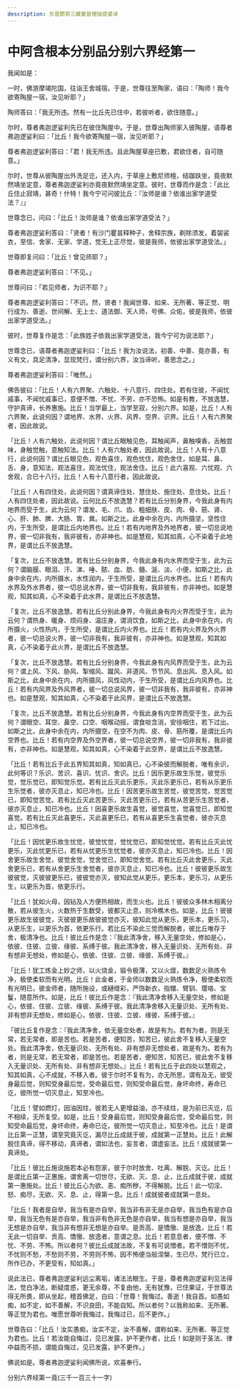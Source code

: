 ```yaml
---
description: 东晋罽宾三藏瞿昙僧伽提婆译
---
```


# 中阿含根本分别品分别六界经第一

我闻如是：

一时，佛游摩竭陀国，往诣王舍城宿。于是，世尊往至陶家，语曰：「陶师！我今欲寄陶屋一宿，汝见听耶？」

陶师答曰：「我无所违。然有一比丘先已住中，若彼听者，欲住随意。」

尔时，尊者弗迦逻娑利先已在彼住陶屋中。于是，世尊出陶师家入彼陶屋，语尊者弗迦逻娑利曰：「比丘！我今欲寄陶屋一宿，汝见听耶？」

尊者弗迦逻娑利答曰：「君！我无所违。且此陶屋草座已敷，君欲住者，自可随意。」

尔时，世尊从彼陶屋出外洗足讫，还入内，于草座上敷尼师檀，结跏趺坐，竟夜默然靖坐定意，尊者弗迦逻娑利亦竟夜默然靖坐定意。彼时，世尊而作是念：「此比丘住止寂靖，甚奇！什特！我今宁可问彼比丘：『汝师是谁？依谁出家学道受法？』」

世尊念已，问曰：「比丘！汝师是谁？依谁出家学道受法？」

尊者弗迦逻娑利答曰：「贤者！有沙门瞿昙释种子，舍释宗族，剃除须发，着袈裟衣，至信、舍家、无家、学道，觉无上正尽觉，彼是我师，依彼出家学道受法。」

世尊即复问曰：「比丘！曾见师耶？」

尊者弗迦逻娑利答曰：「不见。」

世尊问曰：「若见师者，为识不耶？」

尊者弗迦逻娑利答曰：「不识。然，贤者！我闻世尊、如来、无所著、等正觉、明行成为、善逝、世间解、无上士、道法御、天人师，号佛、众佑，彼是我师，依彼出家学道受法。」

彼时，世尊复作是念：「此族姓子依我出家学道受法，我今宁可为说法耶？」

世尊念已，语尊者弗迦逻娑利曰：「比丘！我为汝说法，初善、中善、竟亦善，有义有文，具足清净，显现梵行，谓分别六界，汝当谛听，善思念之。」

尊者弗迦逻娑利答曰：「唯然。」

佛告彼曰：「比丘！人有六界聚、六触处、十八意行、四住处。若有住彼，不闻忧戚事，不闻忧戚事已，意便不憎、不忧、不劳，亦不恐怖。如是有教，不放逸慧，守护真谛，长养惠施。比丘！当学最上，当学至寂，分别六界。如是，比丘！人有六界聚，此说何因？谓地界、水界、火界、风界、空界、识界。比丘！人有六界聚者，因此故说。

「比丘！人有六触处，此说何因？谓比丘眼触见色，耳触闻声，鼻触嗅香，舌触尝味，身触觉触，意触知法。比丘！人有六触处者，因此故说。比丘！人有十八意行，此说何因？谓比丘眼见色，观色喜住，观色忧住，观色舍住，如是耳、鼻、舌、身，意知法，观法喜住，观法忧住，观法舍住。比丘！此六喜观、六忧观、六舍观，合已十八行。比丘！人有十八意行者，因此故说。

「比丘！人有四住处，此说何因？谓真谛住处、慧住处、施住处、息住处。比丘！人有四住处者，因此故说。云何比丘不放逸慧？若有比丘分别身界，今我此身有内地界而受于生，此为云何？谓发、毛、爪、齿、粗细肤、皮、肉、骨、筋、肾、心、肝、肺、脾、大肠、胃、粪。如斯之比，此身中余在内，内所摄坚，坚性住内，于生所受，是谓比丘内地界也。比丘！若有内地界及外地界者，彼一切总说地界，彼一切非我有，我非彼有，亦非神也。如是慧观，知其如真，心不染着于此地界，是谓比丘不放逸慧。

「复次，比丘不放逸慧。若有比丘分别身界，今我此身有内水界而受于生，此为云何？谓脑膜、眼泪、汗、涕、唾、脓、血、肪、髓、涎、淡、小便，如斯之比，此身中余在内，内所摄水，水性润内，于生所受，是谓比丘内水界也。比丘！若有内水界及外水界者，彼一切总说水界，彼一切非我有，我非彼有，亦非神也。如是慧观，知其如真，心不染着于此水界，是谓比丘不放逸慧。

「复次，比丘不放逸慧。若有比丘分别此身界，今我此身有内火界而受于生，此为云何？谓热身、暖身、烦闷身、温庄身，谓消饮食，如斯之比，此身中余在内，内所摄火，火性热内，于生所受，是谓比丘内火界也。比丘！若有内火界及外火界者，彼一切总说火界，彼一切非我有，我非彼有，亦非神也。如是慧观，知其如真，心不染着于此火界，是谓比丘不放逸慧。

「复次，比丘不放逸慧。若有比丘分别身界，今我此身有内风界而受于生，此为云何？谓上风、下风、胁风、掣缩风、蹴风、非道风、节节风、息出风、息入风。如斯之比，此身中余在内，内所摄风，风性动内，于生所受，是谓比丘内风界也。比丘！若有内风界及外风界者，彼一切总说风界，彼一切非我有，我非彼有，亦非神也。如是慧观，知其如真，心不染着于此风界，是谓比丘不放逸慧。

「复次，比丘不放逸慧。若有比丘分别身界，今我此身有内空界而受于生，此为云何？谓眼空、耳空、鼻空、口空、咽喉动摇，谓食啖含消，安徐咽住，若下过出。如斯之比，此身中余在内，内所摄空，在空不为肉、皮、骨、筋所覆，是谓比丘内空界也。比丘！若有内空界及外空界者，彼一切总说空界，彼一切非我有，我非彼有，亦非神也。如是慧观，知其如真，心不染着于此空界，是谓比丘不放逸慧。

「比丘！若有比丘于此五界知其如真，知如真已，心不染彼而解脱者，唯有余识，此何等识？乐识、苦识、喜识、忧识、舍识。比丘！因乐更乐故生乐觉，彼觉乐觉，觉乐觉已，即知觉乐觉。若有比丘灭此乐更乐，灭此乐更乐已，若有从乐更乐生乐觉者，彼亦灭息止，知已冷也。比丘！因苦更乐故生苦觉，彼觉苦觉，觉苦觉已，即知觉苦觉。若有比丘灭此苦更乐，灭此苦更乐已，若有从苦更乐生苦觉者，彼亦灭息止，知已冷也。比丘！因喜更乐故生喜觉，彼觉喜觉，觉喜觉已，即知觉喜觉。若有比丘灭此喜更乐，灭此喜更乐已，若有从喜更乐生喜觉者，彼亦灭息止，知已冷也。

「比丘！因忧更乐故生忧觉，彼觉忧觉，觉忧觉已，即知觉忧觉。若有比丘灭此忧更乐，灭此忧更乐已，若有从忧更乐生忧觉者，彼亦灭息止，知已冷也。比丘！因舍更乐故生舍觉，彼觉舍觉，觉舍觉已，即知觉舍觉。若有比丘灭此舍更乐，灭此舍更乐已，若有从舍更乐生舍觉者，彼亦灭息止，知已冷也。比丘！彼彼更乐故生彼彼觉，灭彼彼更乐已，彼彼觉亦灭，彼知此觉从更乐，更乐本，更乐习，从更乐生，以更乐为首，依更乐行。

「比丘！犹如火母，因钻及人方便热相故，而生火也。比丘！彼彼众多林木相离分散，若从彼生火，火数热于生数受，彼都灭止息，则冷樵木也。如是，比丘！彼彼更乐故生彼彼觉，灭彼彼更乐故彼彼觉亦灭，彼知此觉从更乐，更乐本，更乐习，从更乐生，以更乐为首，依更乐行。若比丘不染此三觉而解脱者，彼比丘唯存于舍，极清净也。比丘！彼比丘作是念：『我此清净舍，移入无量空处，修如是心，依彼、住彼、立彼、缘彼、系缚于彼。我此清净舍，移入无量识处、无所有处、非有想非无想处，修如是心，依彼、住彼、立彼、缘彼、系缚于彼。』

「比丘！犹工炼金上妙之师，以火烧金，锻令极薄，又以火燷，数数足火熟炼令净，极使柔软而有光明。比丘！此金者，于金师以数数足火熟炼令净，极使柔软而有光明已，彼金师者，随所施设，或縺缯彩，严饰新衣，指镮、臂钏、璎珞、宝鬘，随意所作。如是，比丘！彼比丘作是念：『我此清净舍移入无量空处，修如是心，依彼、住彼、立彼、缘彼、系缚于彼。我此清净舍移入无量识处、无所有处、非有想非无想处，修如是心，依彼、住彼、立彼、缘彼、系缚于彼。』

「彼比丘复作是念：『我此清净舍，依无量空处者，故是有为。若有为者，则是无常，若无常者，即是苦也。若是苦者，便知苦，知苦已，彼此舍不复移入无量空处。我此清净舍，依无量识处、无所有处、非有想非无想处者，故是有为。若有为者，则是无常，若无常者，即是苦也。若是苦者，便知苦，知苦已，彼此舍不复移入无量识处、无所有处、非有想非无想处。』比丘！若有比丘于此四处以慧观之，知其如真，心不成就，不移入者。彼于尔时不复有为，亦无所思，谓有及无，彼受身最后觉，则知受身最后觉，受命最后觉，则知受命最后觉，身坏命终，寿命已讫，彼所觉一切灭息止，知至冷也。

「比丘！譬如燃灯，因油因炷，彼若无人更增益油，亦不续炷，是为前已灭讫，后不相续，无所复受。如是，比丘！受身最后觉，则知受身最后觉，受命最后觉，则知受命最后觉，身坏命终，寿命已讫，彼所觉一切灭息止，知至冷也。比丘！是谓比丘第一正慧，谓至究竟灭讫，漏尽比丘成就于彼，成就第一正慧处。比丘！此解脱住真谛，得不移动，真谛者，谓如法也，妄言者，谓虚妄法。比丘！成就彼第一真谛处。

「比丘！彼比丘施说施若本必有怨家，彼于尔时放舍、吐离、解脱、灭讫。比丘！是谓比丘第一正惠施，谓舍离一切世尽，无欲、灭、息、止，比丘成就于彼，成就第一惠施处。比丘！彼比丘心为欲、恚、痴所秽，不得解脱。比丘！此一切淫、怒、痴尽，无欲、灭、息、止，得第一息。比丘！成就彼者成就第一息处。

「比丘！我者是自举，我当有是亦自举，我当非有非无是亦自举，我当色有是亦自举，我当无色有是亦自举，我当非有色非无色是亦自举，我当有想是亦自举，我当无想是亦自举，我当非有想非无想是亦自举。是贡高、是憍慠、是放逸，比丘！若无此一切自举、贡高、憍慠、放逸者，意谓之息。比丘！若意息者，便不憎、不忧、不劳、不怖。所以者何？彼比丘成就法故，不复有可说憎者。若不憎则不忧，不忧则不愁，不愁则不劳，不劳则不怖，因不怖便当般涅槃，生已尽，梵行已立，所作已办，不更受有，知如真。」

说此法已，尊者弗迦逻娑利远尘离垢，诸法法眼生。于是，尊者弗迦逻娑利见法得法，觉白净法，断疑度惑，更无余尊，不复由他，无有犹豫，已住果证，于世尊法得无所畏，即从坐起，稽首佛足，白曰：「世尊！我悔过。善逝！我自首。如愚如痴，如不定，如不善解，不识良田，不能自知。所以者何？以我称如来、无所著、等正觉为君也。唯愿世尊听我悔过，我悔过已，后不更作。」

世尊告曰：「比丘！汝实愚痴，汝实不定，汝不善解，谓称如来、无所著、等正觉为君也。比丘！若汝能自悔过，见已发露，护不更作者，比丘！如是则于圣法、律中益而不损，谓能自悔过，见已发露，护不更作。」

佛说如是。尊者弗迦逻娑利闻佛所说，欢喜奉行。

分别六界经第一竟(三千一百三十一字)
